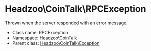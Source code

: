 Headzoo\CoinTalk\RPCException
===============

Thrown when the server responded with an error message.




* Class name: RPCException
* Namespace: Headzoo\CoinTalk
* Parent class: [Headzoo\CoinTalk\Exception](Headzoo-CoinTalk-Exception.md)








